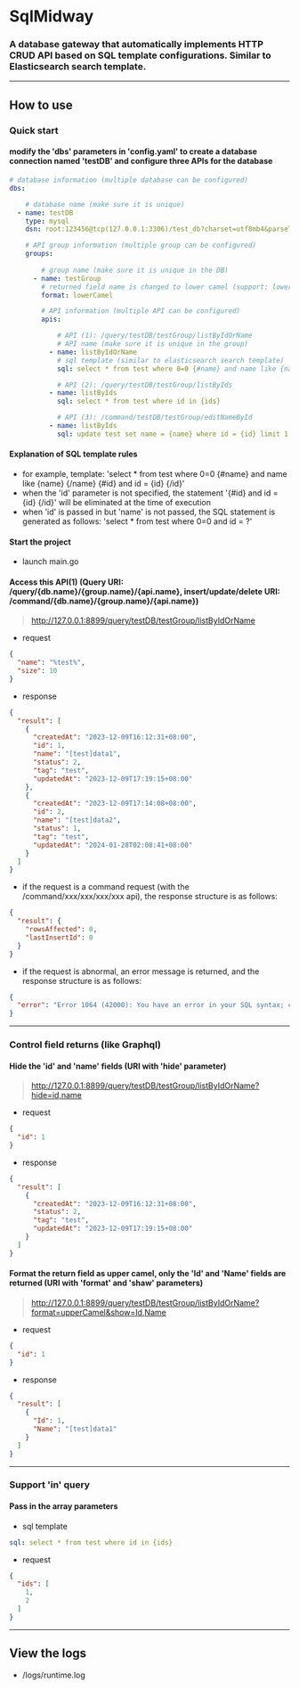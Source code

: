 # SqlMidway

### A database gateway that automatically implements HTTP CRUD API based on SQL template configurations. Similar to Elasticsearch search template.

***

## How to use

### Quick start

#### modify the 'dbs' parameters in 'config.yaml' to create a database connection named 'testDB' and configure three APIs for the database

```yaml
# database information (multiple database can be configured)
dbs:

    # database name (make sure it is unique)
  - name: testDB
    type: mysql
    dsn: root:123456@tcp(127.0.0.1:3306)/test_db?charset=utf8mb4&parseTime=True&loc=Local

    # API group information (multiple group can be configured)
    groups:
      
        # group name (make sure it is unique in the DB)
      - name: testGroup
        # returned field name is changed to lower camel (support: lowerCamel,upperCamel,underscore)
        format: lowerCamel

        # API information (multiple API can be configured)
        apis:

            # API (1): /query/testDB/testGroup/listByIdOrName
            # API name (make sure it is unique in the group)
          - name: listByIdOrName
            # sql template (similar to elasticsearch search template)
            sql: select * from test where 0=0 {#name} and name like {name} {/name} {#id} and id = {id} {/id} {#size} limit {size} {/size}

            # API (2): /query/testDB/testGroup/listByIds
          - name: listByIds
            sql: select * from test where id in {ids}

            # API (3): /command/testDB/testGroup/editNameById
          - name: listByIds
            sql: update test set name = {name} where id = {id} limit 1
```

#### Explanation of SQL template rules

* for example, template: 'select * from test where 0=0 {#name} and name like {name} {/name} {#id} and id = {id} {/id}'
* when the 'id' parameter is not specified, the statement '{#id} and id = {id} {/id}' will be eliminated at the time of execution
* when 'id' is passed in but 'name' is not passed, the SQL statement is generated as follows: 'select * from test where 0=0 and id = ?'

#### Start the project

* launch main.go

#### Access this API(1) (Query URI: /query/{db.name}/{group.name}/{api.name}, insert/update/delete URI: /command/{db.name}/{group.name}/{api.name})

> http://127.0.0.1:8899/query/testDB/testGroup/listByIdOrName

* request

```json
{
  "name": "%test%",
  "size": 10
}
```

* response

```json
{
  "result": [
    {
      "createdAt": "2023-12-09T16:12:31+08:00",
      "id": 1,
      "name": "[test]data1",
      "status": 2,
      "tag": "test",
      "updatedAt": "2023-12-09T17:19:15+08:00"
    },
    {
      "createdAt": "2023-12-09T17:14:08+08:00",
      "id": 2,
      "name": "[test]data2",
      "status": 1,
      "tag": "test",
      "updatedAt": "2024-01-28T02:08:41+08:00"
    }
  ]
}
```

* if the request is a command request (with the /command/xxx/xxx/xxx/xxx api), the response structure is as follows:

```json
{
  "result": {
    "rowsAffected": 0,
    "lastInsertId": 0
  }
}
```

* if the request is abnormal, an error message is returned, and the response structure is as follows:

```json
{
  "error": "Error 1064 (42000): You have an error in your SQL syntax; check the manual that corresponds to your MySQL server version for the right syntax to use near '{ids}' at line 1"
}
```

***

### Control field returns (like Graphql)

#### Hide the 'id' and 'name' fields (URI with 'hide' parameter)

> http://127.0.0.1:8899/query/testDB/testGroup/listByIdOrName?hide=id,name

* request

```json
{
  "id": 1
}
```

* response

```json
{
  "result": [
    {
      "createdAt": "2023-12-09T16:12:31+08:00",
      "status": 2,
      "tag": "test",
      "updatedAt": "2023-12-09T17:19:15+08:00"
    }
  ]
}
```

#### Format the return field as upper camel, only the 'Id' and 'Name' fields are returned (URI with 'format' and 'shaw' parameters)

> http://127.0.0.1:8899/query/testDB/testGroup/listByIdOrName?format=upperCamel&show=Id,Name

* request

```json
{
  "id": 1
}
```

* response

```json
{
  "result": [
    {
      "Id": 1,
      "Name": "[test]data1"
    }
  ]
}
```

***

### Support 'in' query

#### Pass in the array parameters

* sql template

```yaml
sql: select * from test where id in {ids}
```

* request

```json
{
  "ids": [
    1,
    2
  ]
}
```

***

## View the logs

* /logs/runtime.log